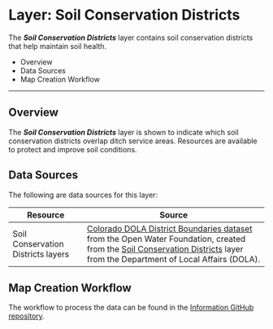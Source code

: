 # Layer: Soil Conservation Districts #

The ***Soil Conservation Districts*** layer contains soil conservation districts that help maintain soil health.

*   Overview
*   Data Sources
*   Map Creation Workflow

---

## Overview ##

The ***Soil Conservation Districts*** layer is shown to indicate which soil conservation districts overlap ditch service areas.
Resources are available to protect and improve soil conditions.

## Data Sources ##

The following are data sources for this layer:

| **Resource** | **Source** |
| -- | -- |
| Soil Conservation Districts layers | [Colorado DOLA District Boundaries dataset](http://data.openwaterfoundation.org/state/co/dola/district-boundaries/) from the Open Water Foundation, created from the [Soil Conservation Districts](https://demography.dola.colorado.gov/assets/html/gis.html) layer from the Department of Local Affairs (DOLA). |

## Map Creation Workflow ##

The workflow to process the data can be found in the
[Information GitHub repository](https://github.com/OpenWaterFoundation/owf-infomapper-co-boulder/tree/master/workflow/BasinEntities/Agriculture-Ditches).

